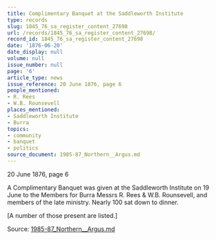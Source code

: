 ```yaml
---
title: Complimentary Banquet at the Saddleworth Institute
type: records
slug: 1845_76_sa_register_content_27698
url: /records/1845_76_sa_register_content_27698/
record_id: 1845_76_sa_register_content_27698
date: '1876-06-20'
date_display: null
volume: null
issue_number: null
page: '6'
article_type: news
issue_reference: 20 June 1876, page 6
people_mentioned:
- R. Rees
- W.B. Rounsevell
places_mentioned:
- Saddleworth Institute
- Burra
topics:
- community
- banquet
- politics
source_document: 1985-87_Northern__Argus.md
---
```


20 June 1876, page 6

A Complimentary Banquet was given at the Saddleworth Institute on 19 June to the Members for Burra Messrs R. Rees & W.B. Rounsevell, and members of the late ministry.  Nearly 100 sat down to dinner.

[A number of those present are listed.]


Source: [1985-87_Northern__Argus.md](/downloads/markdown/1985-87_Northern__Argus.md)
